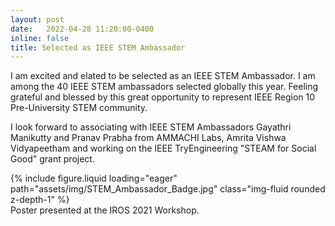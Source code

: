 ```yaml
---
layout: post
date:   2022-04-28 11:20:00-0400
inline: false
title: Selected as IEEE STEM Ambassador
---
```


I am excited and elated to be selected as an IEEE STEM Ambassador. I am among the 40 IEEE STEM ambassadors selected globally this year. Feeling grateful and blessed by this great opportunity to represent IEEE Region 10 Pre-University STEM community.

I look forward to associating with IEEE STEM Ambassadors Gayathri Manikutty and Pranav Prabha from AMMACHI Labs, Amrita Vishwa Vidyapeetham and working on the IEEE TryEngineering "STEAM for Social Good" grant project. 


<div class="row">
    <div class="col-sm mt-3 mt-md-0">
    {% include figure.liquid loading="eager" path="assets/img/STEM_Ambassador_Badge.jpg" class="img-fluid rounded z-depth-1" %} 
    </div>
</div>
<div class="caption">
    Poster presented at the IROS 2021 Workshop.
</div>


